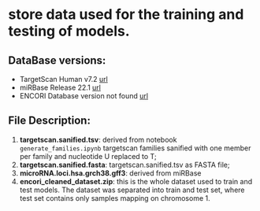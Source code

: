 # store data used for the training and testing of models.

## DataBase versions:
- TargetScan Human v7.2 [url](http://www.targetscan.org/vert_72/)
- miRBase Release 22.1 [url](http://www.mirbase.org/ftp.shtml) 
- ENCORI Database version not found [url](http://starbase.sysu.edu.cn/)

## File Description:
1. **targetscan.sanified.tsv**: derived from notebook `generate_families.ipynb` targetscan families sanified with one member per family and nucleotide U replaced to T;
2. **targetscan.sanified.fasta**: targetscan.sanified.tsv as FASTA file;
3. **microRNA.loci.hsa.grch38.gff3**: derived from miRBase
4. **encori_cleaned_dataset.zip**: this is the whole dataset used to train and test models. The dataset was separated into train and test set, where test set contains only samples mapping on chromosome 1.
